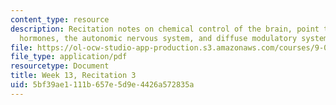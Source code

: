```yaml
---
content_type: resource
description: Recitation notes on chemical control of the brain, point to point systems,
  hormones, the autonomic nervous system, and diffuse modulatory systems.
file: https://ol-ocw-studio-app-production.s3.amazonaws.com/courses/9-01-introduction-to-neuroscience-fall-2007/5bf39ae1111b657e5d9e4426a572835a_wk13_hand112807.pdf
file_type: application/pdf
resourcetype: Document
title: Week 13, Recitation 3
uid: 5bf39ae1-111b-657e-5d9e-4426a572835a
---
```

